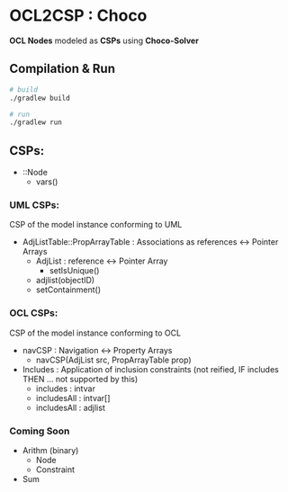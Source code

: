 # OCL2CSP : Choco
**OCL Nodes** modeled as **CSPs** using **Choco-Solver**

## Compilation & Run
```bash
# build
./gradlew build

# run
./gradlew run
```
## CSPs:
- ::Node
   - vars()
### UML CSPs:
CSP of the model instance conforming to UML

- AdjListTable::PropArrayTable : Associations as references <-> Pointer Arrays
   - AdjList : reference <-> Pointer Array
       - setIsUnique()
   - adjlist(objectID)
   - setContainment()

### OCL CSPs:
CSP of the model instance conforming to OCL

- navCSP : Navigation <-> Property Arrays
  - navCSP(AdjList src, PropArrayTable prop)
- Includes : Application of inclusion constraints (not reified, IF includes THEN ... not supported by this)
  - includes : intvar
  - includesAll : intvar[]
  - includesAll : adjlist
 
### Coming Soon
- Arithm (binary)
   - Node
   - Constraint
- Sum    
